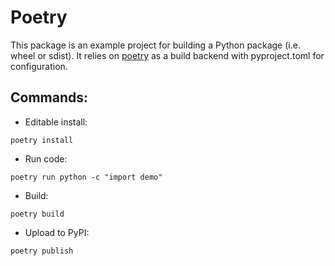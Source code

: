 # Poetry 
This package is an example project for building a Python package (i.e. wheel or sdist).
It relies on [poetry](https://python-poetry.org) as a build backend with pyproject.toml
for configuration.

## Commands:

* Editable install:
```shell
poetry install
```
* Run code:
```shell
poetry run python -c "import demo"
```
* Build:
```shell
poetry build
```
* Upload to PyPI:
```shell
poetry publish
```
